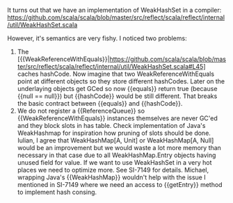 It turns out that we have an implementation of WeakHashSet in a compiler:
https://github.com/scala/scala/blob/master/src/reflect/scala/reflect/internal/util/WeakHashSet.scala

However, it's semantics are very fishy. I noticed two problems:
  1. The [{{WeakReferenceWithEquals}}|https://github.com/scala/scala/blob/master/src/reflect/scala/reflect/internal/util/WeakHashSet.scala#L45] caches hashCode. Now imagine that two WeakReferenceWithEquals point at different objects so they store different hashCodes. Later on the underlaying objects get GCed so now {{equals}} return true (because {{null == null}}) but {{hashCode}} would be still different. That breaks the basic contract between {{equals}} and {{hashCode}}.
  2. We do not register a {{ReferenceQueue}} so {{WeakReferenceWithEquals}} instances themselves are never GC'ed and they block slots in has table. Check implementation of Java's WeakHashmap for inspiration how pruning of slots should be done.
Iulian, I agree that WeakHashMap[A, Unit] or WeakHashMap[A, Null] would be an improvement but we would waste a lot more memory than necessary in that case due to all WeakHashMap.Entry objects having unused field for value. If we want to use WeakHashSet in a very hot places we need to optimize more. See SI-7149 for details.
Michael, wrapping Java's {{WeakHashMap}} wouldn't help with the issue I mentioned in SI-7149 where we need an access to {{getEntry}} method to implement hash consing.

